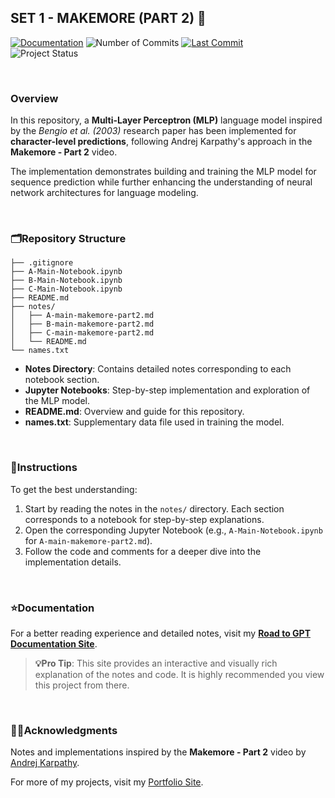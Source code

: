 ## SET 1 - MAKEMORE (PART 2) 🔗

[![Documentation](https://img.shields.io/badge/Documentation-Available-blue)](https://muzzammilshah.github.io/Road-to-GPT/Makemore-part2/)
![Number of Commits](https://img.shields.io/github/commit-activity/m/MuzzammilShah/NeuralNetworks-LanguageModels-2?label=Commits)
[![Last Commit](https://img.shields.io/github/last-commit/MuzzammilShah/NeuralNetworks-LanguageModels-2.svg?style=flat)](https://github.com/MuzzammilShah/NeuralNetworks-LanguageModels-2/commits/main)  
![Project Status](https://img.shields.io/badge/Status-Done-success)

&nbsp;

### **Overview**
In this repository, a **Multi-Layer Perceptron (MLP)** language model inspired by the *Bengio et al. (2003)* research paper has been implemented for **character-level predictions**, following Andrej Karpathy's approach in the **Makemore - Part 2** video.

The implementation demonstrates building and training the MLP model for sequence prediction while further enhancing the understanding of neural network architectures for language modeling.

&nbsp;

### **🗂️Repository Structure**

```plaintext
├── .gitignore
├── A-Main-Notebook.ipynb
├── B-Main-Notebook.ipynb
├── C-Main-Notebook.ipynb
├── README.md
├── notes/
│   ├── A-main-makemore-part2.md
│   ├── B-main-makemore-part2.md
│   ├── C-main-makemore-part2.md
│   └── README.md
└── names.txt
```

- **Notes Directory**: Contains detailed notes corresponding to each notebook section.
- **Jupyter Notebooks**: Step-by-step implementation and exploration of the MLP model.
- **README.md**: Overview and guide for this repository.
- **names.txt**: Supplementary data file used in training the model.

&nbsp;

### **📄Instructions**

To get the best understanding:

1. Start by reading the notes in the `notes/` directory. Each section corresponds to a notebook for step-by-step explanations.
2. Open the corresponding Jupyter Notebook (e.g., `A-Main-Notebook.ipynb` for `A-main-makemore-part2.md`).
3. Follow the code and comments for a deeper dive into the implementation details.

&nbsp;

### **⭐Documentation**

For a better reading experience and detailed notes, visit my **[Road to GPT Documentation Site](https://muzzammilshah.github.io/Road-to-GPT/)**. 

> **💡Pro Tip**: This site provides an interactive and visually rich explanation of the notes and code. It is highly recommended you view this project from there.

&nbsp;

### **✍🏻Acknowledgments**
Notes and implementations inspired by the **Makemore - Part 2** video by [Andrej Karpathy](https://karpathy.ai/).  

For more of my projects, visit my [Portfolio Site](https://muhammedshah.com).